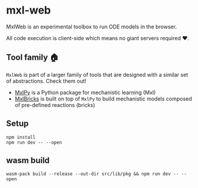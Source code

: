# mxl-web

MxlWeb is an experimental toolbox to run ODE models in the browser.

All code execution is client-side which means no giant servers required ❤️.


## Tool family 🏠

`MxlWeb` is part of a larger family of tools that are designed with a similar set of abstractions. Check them out!

- [MxlPy](https://github.com/Computational-Biology-Aachen/MxlPy) is a Python package for mechanistic learning (Mxl)
- [MxlBricks](https://github.com/Computational-Biology-Aachen/mxl-bricks) is built on top of `MxlPy` to build mechanistic models composed of pre-defined reactions (bricks)


## Setup

```
npm install
npm run dev -- --open
```

## wasm build

```
wasm-pack build --release --out-dir src/lib/pkg && npm run dev -- --open
```


